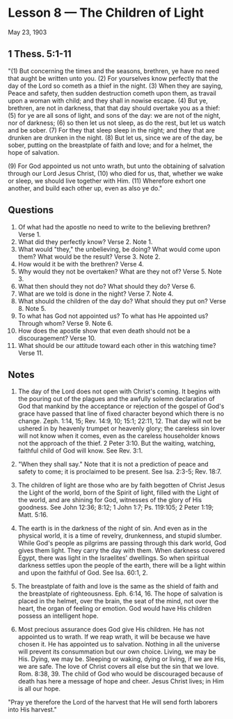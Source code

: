 # Lesson 8 — The Children of Light

May 23, 1903

## 1 Thess. 5:1-11

"(1) But concerning the times and the seasons, brethren, ye have no need that aught be written unto you. (2) For yourselves know perfectly that the day of the Lord so cometh as a thief in the night. (3) When they are saying, Peace and safety, then sudden destruction cometh upon them, as travail upon a woman with child; and they shall in nowise escape. (4) But ye, brethren, are not in darkness, that that day should overtake you as a thief: (5) for ye are all sons of light, and sons of the day: we are not of the night, nor of darkness; (6) so then let us not sleep, as do the rest, but let us watch and be sober. (7) For they that sleep sleep in the night; and they that are drunken are drunken in the night. (8) But let us, since we are of the day, be sober, putting on the breastplate of faith and love; and for a helmet, the hope of salvation.

(9) For God appointed us not unto wrath, but unto the obtaining of salvation through our Lord Jesus Christ, (10) who died for us, that, whether we wake or sleep, we should live together with Him. (11) Wherefore exhort one another, and build each other up, even as also ye do."

## Questions

1. Of what had the apostle no need to write to the believing brethren? Verse 1.
2. What did they perfectly know? Verse 2. Note 1.
3. What would "they," the unbelieving, be doing? What would come upon them? What would be the result? Verse 3. Note 2.
4. How would it be with the brethren? Verse 4.
5. Why would they not be overtaken? What are they not of? Verse 5. Note 3.
6. What then should they not do? What should they do? Verse 6.
7. What are we told is done in the night? Verse 7. Note 4.
8. What should the children of the day do? What should they put on? Verse 8. Note 5.
9. To what has God not appointed us? To what has He appointed us? Through whom? Verse 9. Note 6.
10. How does the apostle show that even death should not be a discouragement? Verse 10.
11. What should be our attitude toward each other in this watching time? Verse 11.

## Notes

1. The day of the Lord does not open with Christ's coming. It begins with the pouring out of the plagues and the awfully solemn declaration of God that mankind by the acceptance or rejection of the gospel of God's grace have passed that line of fixed character beyond which there is no change. Zeph. 1:14, 15; Rev. 14:9, 10; 15:1; 22:11, 12. That day will not be ushered in by heavenly trumpet or heavenly glory; the careless sin lover will not know when it comes, even as the careless householder knows not the approach of the thief. 2 Peter 3:10. But the waiting, watching, faithful child of God will know. See Rev. 3:1.

2. "When they shall say." Note that it is not a prediction of peace and safety to come; it is proclaimed to be present. See Isa. 2:3-5; Rev. 18:7.

3. The children of light are those who are by faith begotten of Christ Jesus the Light of the world, born of the Spirit of light, filled with the Light of the world, and are shining for God, witnesses of the glory of His goodness. See John 12:36; 8:12; 1 John 1:7; Ps. 119:105; 2 Peter 1:19; Matt. 5:16.

4. The earth is in the darkness of the night of sin. And even as in the physical world, it is a time of revelry, drunkenness, and stupid slumber. While God's people as pilgrims are passing through this dark world, God gives them light. They carry the day with them. When darkness covered Egypt, there was light in the Israelites' dwellings. So when spiritual darkness settles upon the people of the earth, there will be a light within and upon the faithful of God. See Isa. 60:1, 2.

5. The breastplate of faith and love is the same as the shield of faith and the breastplate of righteousness. Eph. 6:14, 16. The hope of salvation is placed in the helmet, over the brain, the seat of the mind, not over the heart, the organ of feeling or emotion. God would have His children possess an intelligent hope.

6. Most precious assurance does God give His children. He has not appointed us to wrath. If we reap wrath, it will be because we have chosen it. He has appointed us to salvation. Nothing in all the universe will prevent its consummation but our own choice. Living, we may be His. Dying, we may be. Sleeping or waking, dying or living, if we are His, we are safe. The love of Christ covers all else but the sin that we love. Rom. 8:38, 39. The child of God who would be discouraged because of death has here a message of hope and cheer. Jesus Christ lives; in Him is all our hope.

"Pray ye therefore the Lord of the harvest that He will send forth laborers into His harvest."